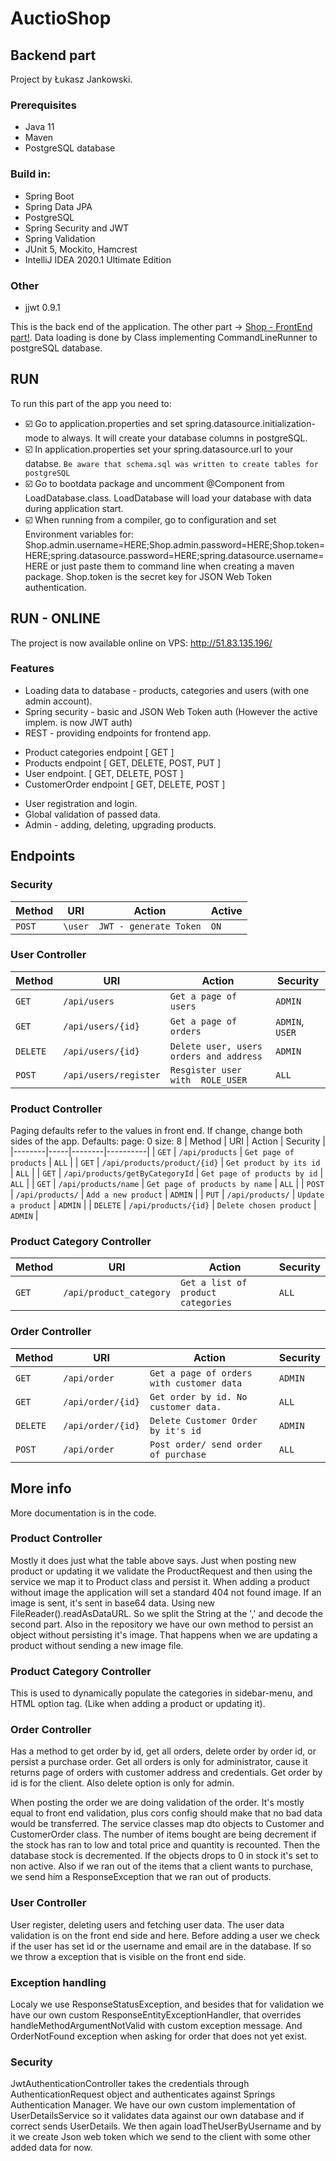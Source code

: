 # AuctioShop
## Backend part
Project by Łukasz Jankowski.

### Prerequisites
- Java 11
- Maven
- PostgreSQL database
### Build in:
- Spring Boot
- Spring Data JPA
- PostgreSQL
- Spring Security and JWT
- Spring Validation
- JUnit 5, Mockito, Hamcrest
- IntelliJ IDEA 2020.1 Ultimate Edition
### Other
- jjwt 0.9.1

This is the back end of the application. The other part -> [Shop - FrontEnd part!](https://github.com/Lukas-max/shop-frontend).
Data loading is done by Class implementing CommandLineRunner to postgreSQL database.

## RUN
To run this part of the app you need to:
- :ballot_box_with_check: Go to application.properties and set spring.datasource.initialization-mode to always. It will create your database columns in postgreSQL.
- :ballot_box_with_check: In application.properties set your spring.datasource.url to your databse. `Be aware that schema.sql was written to create tables for postgreSQL`
- :ballot_box_with_check: Go to bootdata package and uncomment @Component from LoadDatabase.class. LoadDatabase will load your database with data during application start.
- :ballot_box_with_check: When running from a compiler, go to configuration and set Environment variables for:
Shop.admin.username=HERE;Shop.admin.password=HERE;Shop.token=HERE;spring.datasource.password=HERE;spring.datasource.username=HERE
or just paste them to command line when creating a maven package.
Shop.token is the secret key for JSON Web Token authentication.

## RUN - ONLINE
The project is now available online on VPS: http://51.83.135.196/

### Features
- Loading data to database - products, categories and users (with one admin account).
- Spring security - basic and JSON Web Token auth (However the active implem. is now JWT auth)
- REST - providing endpoints for frontend app. 
 * Product categories endpoint  [ GET ]
 * Products endpoint [ GET, DELETE, POST, PUT ]
 * User endpoint. [ GET, DELETE, POST ]
 * CustomerOrder endpoint [ GET, DELETE, POST ]
- User registration and login.
- Global validation of passed data.
- Admin - adding, deleting, upgrading products.

## Endpoints
### Security 
| Method | URI | Action | Active |
|--------|-----|--------|--------|
| `POST` | `\user` | `JWT - generate Token` | `ON` |

### User Controller
| Method | URI | Action | Security |
|--------|-----|--------|----------|
| `GET` | `/api/users` | `Get a page of users` | `ADMIN` | 
| `GET` | `/api/users/{id}` | `Get a page of orders` | `ADMIN`, `USER` |
| `DELETE` | `/api/users/{id}` | `Delete user, users orders and address` | `ADMIN` |
| `POST` | `/api/users/register` | `Resgister user with  ROLE_USER` | `ALL` |

### Product Controller
Paging defaults refer to the values in front end. If change, change both sides of the app.
Defaults:
page: 0
size: 8
| Method | URI | Action | Security |
|--------|-----|--------|----------|
|  `GET` | `/api/products` | `Get page of products` | `ALL` |
| `GET` | `/api/products/product/{id}` | `Get product by its id` | `ALL` |
| `GET` | `/api/products/getByCategoryId` | `Get page of products by id` | `ALL` | 
| `GET` | `/api/products/name` | `Get page of products by name` | `ALL` |
| `POST` | `/api/products/` | `Add a new product` | `ADMIN` |
| `PUT` | `/api/products/` | `Update a product` | `ADMIN` |
| `DELETE` | `/api/products/{id}` | `Delete chosen product` | `ADMIN` |

### Product Category Controller
| Method | URI | Action | Security |
|--------|-----|--------|----------|
| `GET` | `/api/product_category` | `Get a list of product categories` | `ALL` |

### Order Controller
| Method | URI | Action | Security |
|--------|-----|--------|----------|
| `GET` | `/api/order` | `Get a page of orders with customer data` | `ADMIN` |
| `GET` | `/api/order/{id}` | `Get order by id. No customer data.` | `ALL` |
| `DELETE` | `/api/order/{id}` | `Delete Customer Order by it's id` | `ADMIN` |
| `POST` | `/api/order` | `Post order/ send order of purchase` | `ALL` |

## More info
More documentation is in the code.

### Product Controller
Mostly it does just what the table above says. Just when posting new product or updating it we validate the ProductRequest and then using the service we map it to Product class 
and persist it. When adding a product without image the application will set a standard 404 not found image. If an image is sent, it's sent in base64 data. Using new FileReader().readAsDataURL. So we split the String at the ','  and decode the second part.
Also in the repository we have our own method to persist an object without persisting it's image. That happens when we are updating a product without sending a new image file.

### Product Category Controller
This is used to dynamically populate the categories in sidebar-menu, and HTML option tag. (Like when adding a product or updating it). 
  
### Order Controller
Has a method to get order by id, get all orders, delete order by order id, or persist a purchase order. Get all orders is only for administrator, cause it returns page of orders with customer address and credentials. Get order by id is for the client. Also delete option is only for admin.

When posting the order we are doing validation of the order. It's mostly equal to front end validation, plus cors config should make that no bad data would be transferred.
The service classes map dto objects to Customer and CustomerOrder class. The number of items bought are being decrement if the stock has ran to low and total price and quantity is recounted. Then the database stock is decremented. If the objects drops to 0 in stock it's set to non active.
Also if we ran out of the items that a client wants to purchase, we send him a ResponseException that we ran out of products.

### User Controller
User register, deleting users and fetching user data.
The user data validation is on the front end side and here. Before adding a user we check if the user has set id or the username and email are in the database. If so we throw a exception that is visible on the front end side.

### Exception handling
Localy we use ResponseStatusException, and besides that for validation we have our own custom ResponseEntityExceptionHandler, that overrides handleMethodArgumentNotValid with custom exception message. And OrderNotFound exception when asking for order that does not yet exist.

### Security
JwtAuthenticationController takes the credentials through AuthenticationRequest object and authenticates against Springs Authentication Manager. We have our own custom implementation of UserDetailsService so it validates data against our own database and if correct sends UserDetails. We then again loadTheUserByUsername and by it we create Json web token which we send to the client with some other added data for now.

